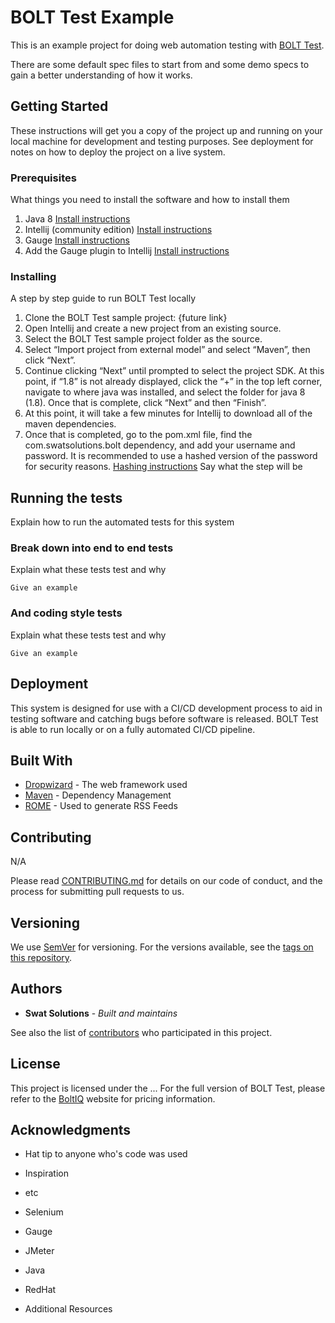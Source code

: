 # BOLT Test Example

This is an example project for doing web automation testing with [BOLT Test](http://www.boltiq.io).

There are some default spec files to start from and some demo specs to gain a better understanding of how it works.


## Getting Started

These instructions will get you a copy of the project up and running on your local machine for development and testing purposes. See deployment for notes on how to deploy the project on a live system.

### Prerequisites

What things you need to install the software and how to install them

1. Java 8 [Install instructions](https://www3.ntu.edu.sg/home/ehchua/programming/howto/JDK_Howto.html)
2. Intellij (community edition) [Install instructions](https://www.jetbrains.com/idea/download/)
3.	Gauge [Install instructions](https://gauge.org/get-started.html)
4.	Add the Gauge plugin to Intellij [Install instructions](https://docs.gauge.org/using.html#intellij-idea)


### Installing

A step by step guide to run BOLT Test locally

1. Clone the BOLT Test sample project: {future link}
2.	Open Intellij and create a new project from an existing source.
3.	Select the BOLT Test sample project folder as the source.
4.	Select “Import project from external model” and select “Maven”, then click “Next”.
5.	Continue clicking “Next” until prompted to select the project SDK. At this point, if “1.8” is not already displayed, click the “+” in the top left corner, navigate to where java was installed, and select the folder for java 8 (1.8). Once that is complete, click “Next” and then “Finish”.
6.	At this point, it will take a few minutes for Intellij to download all of the maven dependencies. 
7.	Once that is completed, go to the pom.xml file, find the com.swatsolutions.bolt dependency, and add your username and password. It is recommended to use a hashed version of the password for security reasons. [Hashing instructions](https://maven.apache.org/guides/mini/guide-encryption.html)
Say what the step will be




## Running the tests

Explain how to run the automated tests for this system

### Break down into end to end tests

Explain what these tests test and why

```
Give an example
```

### And coding style tests

Explain what these tests test and why

```
Give an example
```

## Deployment

This system is designed for use with a CI/CD development process to aid in testing software and catching bugs before software is released. BOLT Test is able to run locally or on a fully automated CI/CD pipeline.

## Built With

* [Dropwizard](http://www.dropwizard.io/1.0.2/docs/) - The web framework used
* [Maven](https://maven.apache.org/) - Dependency Management
* [ROME](https://rometools.github.io/rome/) - Used to generate RSS Feeds

## Contributing
N/A

Please read [CONTRIBUTING.md](https://gist.github.com/PurpleBooth/b24679402957c63ec426) for details on our code of conduct, and the process for submitting pull requests to us.

## Versioning

We use [SemVer](http://semver.org/) for versioning. For the versions available, see the [tags on this repository](https://github.com/your/project/tags).

## Authors

* **Swat Solutions** - *Built and maintains*

See also the list of [contributors](https://github.com/your/project/contributors) who participated in this project.

## License

This project is licensed under the ... For the full version of BOLT Test, please refer to the [BoltIQ](www.boltiq.io) website for pricing information.

## Acknowledgments
* Hat tip to anyone who's code was used
* Inspiration
* etc

* Selenium
* Gauge
* JMeter
* Java
* RedHat
* Additional Resources
